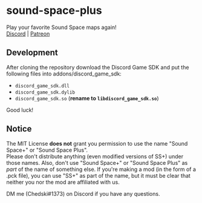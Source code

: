 # sound-space-plus
Play your favorite Sound Space maps again!  
[Discord](https://discord.gg/ttPys6Jajs) | [Patreon](https://www.patreon.com/soundspaceplus)

## Development
After cloning the repository download the Discord Game SDK and put the following files into addons/discord_game_sdk:  
- `discord_game_sdk.dll`  
- `discord_game_sdk.dylib`  
- `discord_game_sdk.so` (__rename to `libdiscord_game_sdk.so`__)  

Good luck!  

## Notice
The MIT License __does not__ grant you permission to use the name "Sound Space+" or "Sound Space Plus".  
Please don't distribute anything (even modified versions of SS+) under those names.
Also, don't use "Sound Space+" or "Sound Space Plus" as *part* of the name of something else.
If you're making a mod (in the form of a .pck file), you can use "SS+" as part of the name, but it must be clear that neither you nor the mod are affiliated with us.  

DM me (Chedski#1373) on Discord if you have any questions. 
